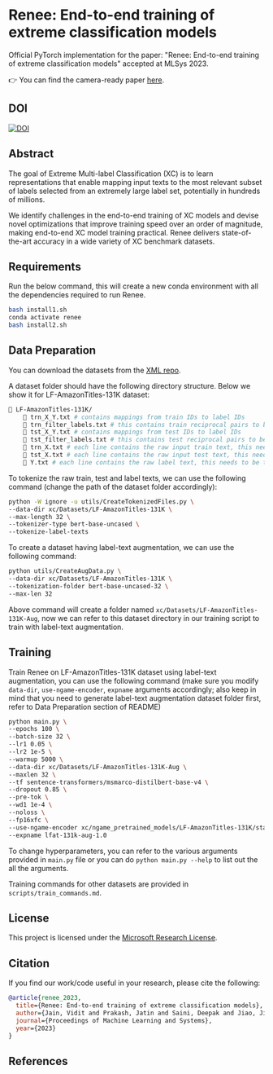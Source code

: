 # Renee: End-to-end training of extreme classification models

Official PyTorch implementation for the paper: "Renee: End-to-end training of extreme classification models" accepted at MLSys 2023.

👉 You can find the camera-ready paper [here](Renee-Camera-Ready.pdf).

## DOI
[![DOI](https://zenodo.org/badge/605004299.svg)](https://zenodo.org/badge/latestdoi/605004299)

## Abstract

The goal of Extreme Multi-label Classification (XC) is to learn representations that enable mapping input texts to the most relevant subset of labels selected from an extremely large label set, potentially in hundreds of millions.

We identify challenges in the end-to-end training of XC models and devise novel optimizations that improve training speed over an order of magnitude, making end-to-end XC model training practical. Renee delivers state-of-the-art accuracy in a wide variety of XC benchmark datasets.

## Requirements

Run the below command, this will create a new conda environment with all the dependencies required to run Renee.

```bash
bash install1.sh
conda activate renee
bash install2.sh
```

## Data Preparation
You can download the datasets from the [XML repo](http://manikvarma.org/downloads/XC/XMLRepository.html).

A dataset folder should have the following directory structure. Below we show it for LF-AmazonTitles-131K dataset:

```bash
📁 LF-AmazonTitles-131K/
    📄 trn_X_Y.txt # contains mappings from train IDs to label IDs
    📄 trn_filter_labels.txt # this contains train reciprocal pairs to be ignored in evaluation
    📄 tst_X_Y.txt # contains mappings from test IDs to label IDs
    📄 tst_filter_labels.txt # this contains test reciprocal pairs to be ignored in evaluation
    📄 trn_X.txt # each line contains the raw input train text, this needs to be tokenized
    📄 tst_X.txt # each line contains the raw input test text, this needs to be tokenized
    📄 Y.txt # each line contains the raw label text, this needs to be tokenized
```

To tokenize the raw train, test and label texts, we can use the following command (change the path of the dataset folder accordingly):
```bash
python -W ignore -u utils/CreateTokenizedFiles.py \
--data-dir xc/Datasets/LF-AmazonTitles-131K \
--max-length 32 \
--tokenizer-type bert-base-uncased \
--tokenize-label-texts
```

To create a dataset having label-text augmentation, we can use the following command:
```bash
python utils/CreateAugData.py \
--data-dir xc/Datasets/LF-AmazonTitles-131K \
--tokenization-folder bert-base-uncased-32 \
--max-len 32
```

Above command will create a folder named `xc/Datasets/LF-AmazonTitles-131K-Aug`, now we can refer to this dataset directory in our training script to train with label-text augmentation.

## Training

Train Renee on LF-AmazonTitles-131K dataset using label-text augmentation, you can use the following command (make sure you modify `data-dir`, `use-ngame-encoder`, `expname` arguments accordingly; also keep in mind that you need to generate label-text augmentation dataset folder first, refer to Data Preparation section of README)
```bash
python main.py \
--epochs 100 \
--batch-size 32 \
--lr1 0.05 \
--lr2 1e-5 \
--warmup 5000 \
--data-dir xc/Datasets/LF-AmazonTitles-131K-Aug \
--maxlen 32 \
--tf sentence-transformers/msmarco-distilbert-base-v4 \
--dropout 0.85 \
--pre-tok \
--wd1 1e-4 \
--noloss \
--fp16xfc \
--use-ngame-encoder xc/ngame_pretrained_models/LF-AmazonTitles-131K/state_dict.pt \
--expname lfat-131k-aug-1.0
```
To change hyperparameters, you can refer to the various arguments provided in `main.py` file or you can do `python main.py --help` to list out the all the arguments.

Training commands for other datasets are provided in `scripts/train_commands.md`.

## License

This project is licensed under the [Microsoft Research License](https://github.com/microsoft/renee/blob/main/License.docx).


## Citation

If you find our work/code useful in your research, please cite the following:

```bibtex
@article{renee_2023,
  title={Renee: End-to-end training of extreme classification models},
  author={Jain, Vidit and Prakash, Jatin and Saini, Deepak and Jiao, Jian and Ramjee, Ramachandran and Varma, Manik},
  journal={Proceedings of Machine Learning and Systems},
  year={2023}
}
```

## References
